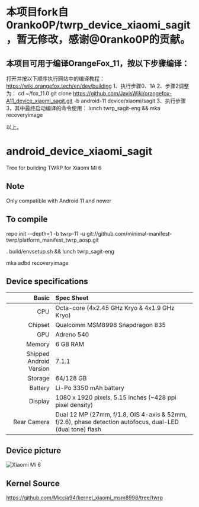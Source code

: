# 本项目fork自0ranko0P/twrp_device_xiaomi_sagit，暂无修改，感谢@0ranko0P的贡献。

## 本项目可用于编译OrangeFox_11，按以下步骤编译：
打开并按以下顺序执行网站中的编译教程：https://wiki.orangefox.tech/en/dev/building
1、执行步骤0、1A
2、步骤2调整为：
  cd ~/fox_11.0
  git clone https://github.com/JavisWiki/orangefox-A11_device_xiaomi_sagit.git -b android-11 device/xiaomi/sagit
3、执行步骤3，其中最终启动编译的命令使用：
lunch twrp_sagit-eng && mka recoveryimage

以上。



# android_device_xiaomi_sagit
Tree for building TWRP for Xiaomi MI 6

## Note
Only compatible with Android 11 and newer

## To compile

repo init --depth=1 -b twrp-11 -u git://github.com/minimal-manifest-twrp/platform_manifest_twrp_aosp.git

. build/envsetup.sh && lunch twrp_sagit-eng

mka adbd recoveryimage

## Device specifications

Basic   | Spec Sheet
-------:|:-------------------------
CPU     | Octa-core (4x2.45 GHz Kryo & 4x1.9 GHz Kryo)
Chipset | Qualcomm MSM8998 Snapdragon 835
GPU     | Adreno 540
Memory  | 6 GB RAM
Shipped Android Version | 7.1.1
Storage | 64/128 GB
Battery | Li-Po 3350 mAh battery
Display | 1080 x 1920 pixels, 5.15 inches (~428 ppi pixel density)
Rear Camera  | Dual 12 MP (27mm, f/1.8, OIS 4-axis & 52mm, f/2.6), phase detection autofocus, dual-LED (dual tone) flash


## Device picture

![Xiaomi Mi 6](https://xiaomi-mi.com/uploads/CatalogueImage/xiaomi-mi-6-exclusive-edition-6gb128gb-dual-sim-ceramic-black-01_15554_1492602917.jpg "Xiaomi Mi 6 in black")

## Kernel Source

https://github.com/Miccia94/kernel_xiaomi_msm8998/tree/twrp
